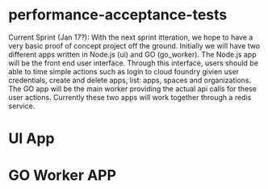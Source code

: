 performance-acceptance-tests
============================

Current Sprint (Jan 17?):
With the next sprint itteration, we hope to have a very basic proof of concept project off the ground. Initially we will have two different apps
written in Node.js (ui) and GO (go_worker). The Node.js app will be the front end user interface. Through this interface, users should be able
to time simple actions such as login to cloud foundry givien user credentials, create and delete apps, list: apps, spaces and organizations. The
GO app will be the main worker providing the actual api calls for these user actions. Currently these two apps will work together through a redis
service.

UI App
=======






GO Worker APP
=============
